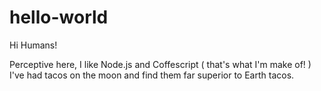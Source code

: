 # hello-world

Hi Humans!

Perceptive here, I like Node.js and Coffescript ( that's what I'm make of! )
I've had tacos on the moon and find them far superior to Earth tacos.
